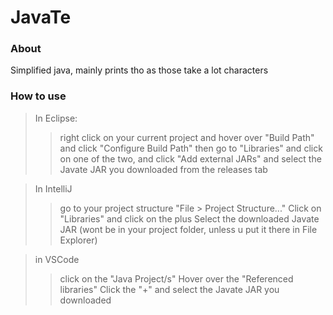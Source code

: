# JavaTe

### About

Simplified java, mainly prints tho as those take a lot characters

### How to use

> In Eclipse:
> > right click on your current project and hover over "Build Path" and click "Configure Build Path"
> > then go to "Libraries" and click on one of the two, and click "Add external JARs" and select the Javate JAR you downloaded from the releases tab

> In IntelliJ
> > go to your project structure "File > Project Structure..."
> > Click on "Libraries" and click on the plus
> > Select the downloaded Javate JAR (wont be in your project folder, unless u put it there in File Explorer)

> in VSCode
> > click on the "Java Project/s"
> > Hover over the "Referenced libraries"
> > Click the "+" and select the Javate JAR you downloaded